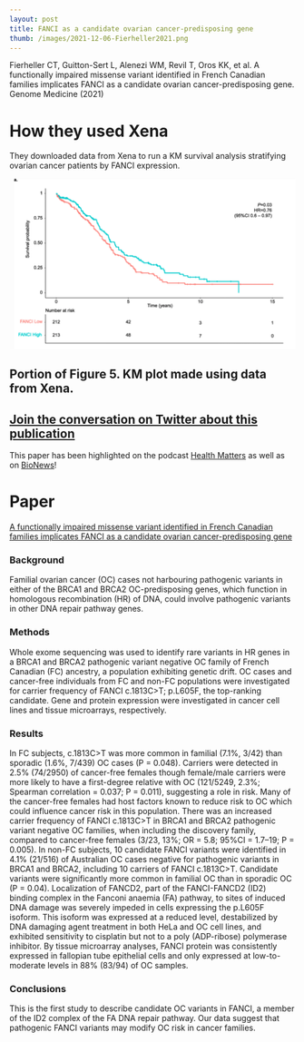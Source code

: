 ```yaml
---
layout: post
title: FANCI as a candidate ovarian cancer-predisposing gene
thumb: /images/2021-12-06-Fierheller2021.png
---
```


Fierheller CT, Guitton-Sert L, Alenezi WM, Revil T, Oros KK, et al. A functionally impaired missense variant identified in French Canadian families implicates FANCI as a candidate ovarian cancer-predisposing gene. Genome Medicine (2021)

# How they used Xena
They downloaded data from Xena to run a KM survival analysis stratifying ovarian cancer patients by FANCI expression.

![Screenshot KM plot powered by data from Xena](/images/2021-12-06-Fierheller2021.png)
## Portion of Figure 5. KM plot made using data from Xena.

## [Join the conversation on Twitter about this publication](https://twitter.com/UCSCXena/status/1467983051867103236)

This paper has been highlighted on the podcast [Health Matters](https://open.spotify.com/episode/7HlHdSXPm0Cf1JY1qaY0hl?si=FCAlgg10Qxi56OxzJhDz8A&nd=1) as well as on [BioNews](https://www.bionews.org.uk/page_161103)!

# Paper
[A functionally impaired missense variant identified in French Canadian families implicates FANCI as a candidate ovarian cancer-predisposing gene](https://link.springer.com/article/10.1186/s13073-021-00998-5)

### Background
Familial ovarian cancer (OC) cases not harbouring pathogenic variants in either of the BRCA1 and BRCA2 OC-predisposing genes, which function in homologous recombination (HR) of DNA, could involve pathogenic variants in other DNA repair pathway genes.

### Methods
Whole exome sequencing was used to identify rare variants in HR genes in a BRCA1 and BRCA2 pathogenic variant negative OC family of French Canadian (FC) ancestry, a population exhibiting genetic drift. OC cases and cancer-free individuals from FC and non-FC populations were investigated for carrier frequency of FANCI c.1813C>T; p.L605F, the top-ranking candidate. Gene and protein expression were investigated in cancer cell lines and tissue microarrays, respectively.

### Results
In FC subjects, c.1813C>T was more common in familial (7.1%, 3/42) than sporadic (1.6%, 7/439) OC cases (P = 0.048). Carriers were detected in 2.5% (74/2950) of cancer-free females though female/male carriers were more likely to have a first-degree relative with OC (121/5249, 2.3%; Spearman correlation = 0.037; P = 0.011), suggesting a role in risk. Many of the cancer-free females had host factors known to reduce risk to OC which could influence cancer risk in this population. There was an increased carrier frequency of FANCI c.1813C>T in BRCA1 and BRCA2 pathogenic variant negative OC families, when including the discovery family, compared to cancer-free females (3/23, 13%; OR = 5.8; 95%CI = 1.7–19; P = 0.005). In non-FC subjects, 10 candidate FANCI variants were identified in 4.1% (21/516) of Australian OC cases negative for pathogenic variants in BRCA1 and BRCA2, including 10 carriers of FANCI c.1813C>T. Candidate variants were significantly more common in familial OC than in sporadic OC (P = 0.04). Localization of FANCD2, part of the FANCI-FANCD2 (ID2) binding complex in the Fanconi anaemia (FA) pathway, to sites of induced DNA damage was severely impeded in cells expressing the p.L605F isoform. This isoform was expressed at a reduced level, destabilized by DNA damaging agent treatment in both HeLa and OC cell lines, and exhibited sensitivity to cisplatin but not to a poly (ADP-ribose) polymerase inhibitor. By tissue microarray analyses, FANCI protein was consistently expressed in fallopian tube epithelial cells and only expressed at low-to-moderate levels in 88% (83/94) of OC samples.

### Conclusions
This is the first study to describe candidate OC variants in FANCI, a member of the ID2 complex of the FA DNA repair pathway. Our data suggest that pathogenic FANCI variants may modify OC risk in cancer families.
